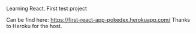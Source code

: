 Learning React.
First test project

Can be find here: https://first-react-app-pokedex.herokuapp.com/
Thanks to Heroku for the host.